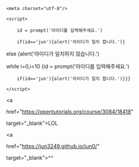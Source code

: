 <html>

<head>

    <meta charset="utf-8"/>

</head>

<body>

    <script>

        id = prompt('아이디를 입력해주세요.')

        if(id=='jun'){alert('아이디가 일치 합니다.')}

 else {alert('아이디가 일치하지 않습니다.')
 
while i=0,i<10 {id = prompt('아이디를 입력해주세요.')

        if(id=='jun'){alert('아이디가 일치 합니다.')}}}

    </script>

</body>

<a

href="https://opentutorials.org/course/3084/18418" 

target="_blank">LOL</a>

<a

href="https://jun3249.github.io/jun0/" 

target="_blank">^^</a>

</html>

